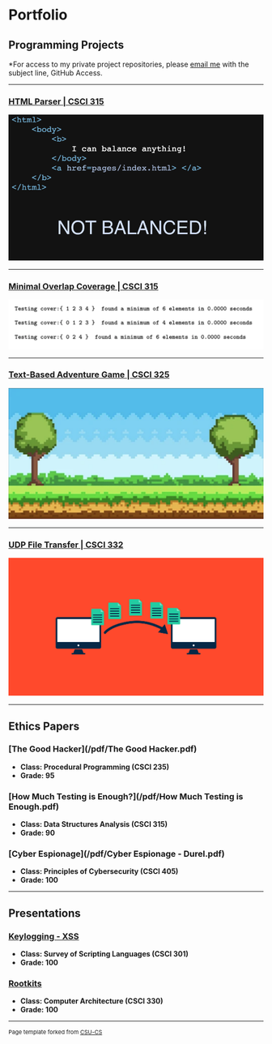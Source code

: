 Portfolio
=========

Programming Projects
--------------------

*For access to my private project repositories, please [email me](mailto:andurel@csustudent.net?subject=GitHub%20Access) with the subject line, GitHub Access.

---
### [HTML Parser | CSCI 315](project1)

![Project 1 Thumbnail Name](images/not_balanced.png)

---
### [Minimal Overlap Coverage | CSCI 315](project2)

![Project 2 Thumbnail Name](images/overlap.png)

---
### [Text-Based Adventure Game | CSCI 325](project3)

![Project 3 Thumbnail Name](images/game_background.png)

---
### [UDP File Transfer | CSCI 332](project4)

![Project 4 Thumbnail Name](images/transfer.png)

---

Ethics Papers
-------------

### [The Good Hacker](/pdf/The Good Hacker.pdf)

-   **Class: Procedural Programming (CSCI 235)**  
-   **Grade: 95**

### [How Much Testing is Enough?](/pdf/How Much Testing is Enough.pdf)

-   **Class: Data Structures Analysis (CSCI 315)** 
-   **Grade: 90**

### [Cyber Espionage](/pdf/Cyber Espionage - Durel.pdf)

-   **Class: Principles of Cybersecurity (CSCI 405)** 
-   **Grade: 100**

---

Presentations
-------------

### [Keylogging - XSS](/pdf/Keylogging-XSS.pdf)

- **Class: Survey of Scripting Languages (CSCI 301)** 
- **Grade: 100**


### [Rootkits](/pdf/Rootkits.pdf)

- **Class: Computer Architecture (CSCI 330)** 
- **Grade: 100**

---

<p style="font-size:11px">Page template forked from <a href="https://github.com/csu-cs/csci-portfolio">CSU-CS</a></p>
<!-- Remove above link if you don't want to attributive -->
